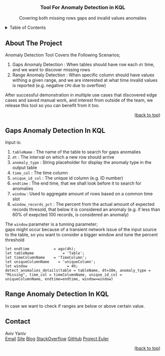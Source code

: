 ﻿<div id="top"></div>

<h3 align="center">Tool For Anomaly Detection in KQL</h3>

<div>
  <p align="center">
    Covering both missing rows gaps and invalid values anomalies
  </p>
</div>

<!-- TABLE OF CONTENTS -->
<details>
  <summary>Table of Contents</summary>
  <ol>
    <li>
      <a href="#about-the-project">About The Project</a>      
    </li>
    <li><a href="#GapsAnomalyDetectionInKQL">Gaps Anomaly Detection In KQL</a></li>
    <li><a href="#RangeAnomalyDetectionInKQL">Range Anomaly Detection In KQL</a></li>
    <li><a href="#contact">Contact</a></li>
  </ol>
</details>



<!-- ABOUT THE PROJECT -->
## About The Project

Anomaly Detection Tool Covers the Following Scenarios; <br> 
1) Gaps Anomaly Detection : When tables should have row each `dt` time, and we want to discover missing rows <br>
2) Range Anomaly Detection : When specific column should have values withing a given range, and we are interested at what time invalid values is reported (e.g. negative `CPU` due to overflow) <br>

After successful demonstration in multiple use cases that discovered edge cases and saved manual work, and interest from outside of the team, we release this tool so you can benefit from it too. 

<p align="right">(<a href="#top">back to top</a>)</p>

<!-- GAPS ANOMALY DETECTION IN KQL -->
## Gaps Anomaly Detection In KQL
Input is:
1. `tableName` : The name of the table to search for gaps anomalies
2. `dt` : The interval on which a new row should arrive
3. `anomaly_type` : String placeholder for display the anomaly type in the output table
4. `time_col` : The time column
5. `unique_id_col` : The unique id column (e.g. ID number)
6. `endtime` : The end time, that we shall look before it to search for anomalies
7. `window` : Used to aggregate amount of rows based on a common time slot
8. `window_records_pct` : The percent from the actual amount of expected records thresold, that below it is considered an anomaly (e.g. if less than 60% of exepcted 100 records, is considered an anomaly)


The `window` parameter is a tunning parameter;  <br>
gaps might occur because of a transient network issue of the input source to the table, so you want to consider a bigger window and tune the percent threshold <br>

```
let endtime           = ago(4h);
let tableName		      = 'Table';
let timeColumnName	  = 'TimeColumn';
let uniqueColumnName	= 'uniqueColumn';
let window				    = 4h;
detect_anomalies_details(table = tableName, dt=10m, anomaly_type = "Missing", time_col = timeColumnName, unique_id_col = uniqueColumnName, endtime=endtime, window=window)
```

<!-- RANGE ANOMALY DETECTION IN KQL -->
## Range Anomaly Detection In KQL
In case we want to check if ranges are below or above certain value.

<!-- CONTACT -->
## Contact

Aviv Yaniv <br>
[Email](avivyaniv@microsoft.com)
[Site](https://www.tau.ac.il/~avivyaniv/)
[Blog](https://avivyaniv.medium.com/)
[StackOverflow](https://stackoverflow.com/users/14148864/aviv-yaniv?tab=profile)
[GitHub](https://github.com/AvivYaniv)
[Project Euler](https://projecteuler.net/profile/Aviv_Yaniv.png)

<p align="right">(<a href="#top">back to top</a>)</p>
